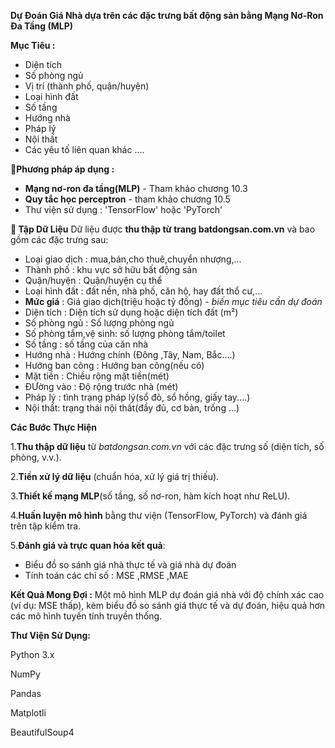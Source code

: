 **Dự Đoán Giá Nhà dựa trên các đặc trưng bất động sản bằng Mạng Nơ-Ron Đa Tầng (MLP)**

**Mục Tiêu :**
- Diện tích
- Số phòng ngủ
- Vị trí (thành phố, quận/huyện)
- Loại hình đất
- Số tầng
- Hướng nhà
- Pháp lý
- Nội thất
- Các yêu tố liên quan khác ....

**📌Phương pháp áp dụng :**
- **Mạng nơ-ron đa tầng(MLP)** - Tham khảo chương 10.3
- **Quy tắc học perceptron** - tham khảo chương 10.5
- Thư viện sử dụng : 'TensorFlow' hoặc 'PyTorch'

**📁 Tập Dữ Liệu**
Dữ liệu được **thu thập từ trang batdongsan.com.vn** và bao gồm các đặc trưng sau:
- Loại giao dịch : mua,bán,cho thuê,chuyển nhượng,...
- Thành phố : khu vực sở hữu bất động sản
- Quận/huyện : Quận/huyện cụ thể
- Loại hình đất : đất nền, nhà phố, căn hộ, hay đất thổ cư,...
- **Mức giá** : Giá giao dịch(triệu hoặc tỷ đồng) - *biến mục tiêu cần dự đoán*
- Diện tích : Diện tích sử dụng hoặc diện tích đất (m²)
- Số phòng ngủ : Số lượng phòng ngủ
- Số phòng tắm,vệ sinh: số lượng phòng tắm/toilet
- Số tầng : số tầng của căn nhà
- Hướng nhà : Hướng chính (Đông ,Tây, Nam, Bắc....)
- Hướng ban công : Hướng ban công(nếu có)
- Mặt tiền : Chiều rộng mặt tiền(mét)
- ĐƯờng vào : Độ rộng trước nhà (mét)
- Pháp lý : tình trạng pháp lý(sổ đỏ, sổ hồng, giấy tay....)
- Nội thất: trạng thái nội thất(đầy đủ, cơ bản, trống ...)

**Các Bước Thực Hiện**

1.**Thu thập dữ liệu** từ *batdongsan.com.vn* với các đặc trưng số (diện tích, số phòng, v.v.).

2.**Tiền xử lý dữ liệu** (chuẩn hóa, xử lý giá trị thiếu).

3.**Thiết kế mạng MLP**(số tầng, số nơ-ron, hàm kích hoạt như ReLU).

4.**Huấn luyện mô hình** bằng thư viện (TensorFlow, PyTorch) và đánh giá trên tập kiểm tra.

5.**Đánh giá và trực quan hóa kết quả**:
- Biểu đồ so sánh giá nhà thực tế và giá nhà dự đoán
- Tính toán các chỉ số : MSE ,RMSE ,MAE

**Kết Quả Mong Đợi :**
Một mô hình MLP dự đoán giá nhà với độ chính xác cao (ví dụ: MSE thấp), kèm biểu đồ so sánh giá thực tế và dự đoán, hiệu quả hơn các mô hình tuyến tính truyền thống.

**Thư Viện Sử Dụng:**

Python 3.x

NumPy

Pandas

Matplotli

BeautifulSoup4